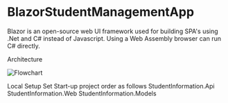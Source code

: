 # BlazorStudentManagementApp
Blazor is an open-source web UI framework used for building SPA's using .Net and C# instead of Javascript.
Using a Web Assembly browser can run C# directly.

Architecture

![Flowchart](https://user-images.githubusercontent.com/49851506/88529179-43e60b00-d01d-11ea-9d03-8498d08394a1.png)

Local Setup
Set Start-up project order as follows
  StudentInformation.Api
  StudentInformation.Web
  StudentInformation.Models
